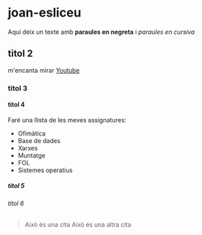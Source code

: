 # joan-esliceu
Aquí deix un texte amb **paraules en negreta** i *paraules en cursiva* 
## titol 2
m'encanta mirar [Youtube](https://www.youtube.com/)
### titol 3
#### titol 4
Faré una llista de les meves assignatures:
- Ofimàtica
- Base de dades
- Xarxes
- Muntatge
- FOL
- Sistemes operatius
##### titol 5 
###### titol 6

> Això és una cita
> Això és una altra cita